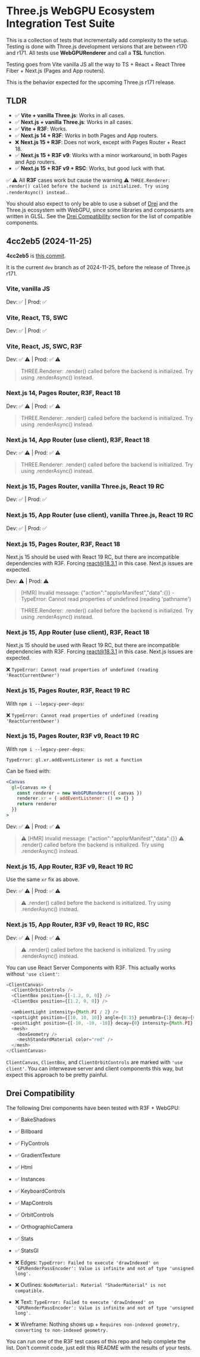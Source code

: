 # Three.js WebGPU Ecosystem Integration Test Suite

This is a collection of tests that incrementally add complexity to the setup. Testing is done with Three.js development versions that are between r170 and r171. All tests use **WebGPURenderer** and call a **TSL** function.

Testing goes from Vite vanilla JS all the way to TS + React + React Three Fiber + Next.js (Pages and App routers).

This is the behavior expected for the upcoming Three.js r171 release.

## TLDR

- ✅ **Vite + vanilla Three.js**: Works in all cases.
- ✅ **Next.js + vanilla Three.js**: Works in all cases.
- ✅ **Vite + R3F**: Works.
- ✅ **Next.js 14 + R3F**: Works in both Pages and App routers.
- ❌ **Next.js 15 + R3F**: Does not work, except with Pages Router + React 18.
- ✅ **Next.js 15 + R3F v9**: Works with a minor workaround, in both Pages and App routers.
- ✅ **Next.js 15 + R3F v9 + RSC**: Works, but good luck with that.

✅ ⚠️ All **R3F** cases work but cause the warning ⚠️ `THREE.Renderer: .render() called before the backend is initialized. Try using .renderAsync() instead.`.

You should also expect to only be able to use a subset of [Drei](https://github.com/pmndrs/drei) and the Three.js ecosystem with WebGPU, since some libraries and composants are written in GLSL. See the [Drei Compatibility](#drei-compatibility) section for the list of compatible components.

## 4cc2eb5 (2024-11-25)

**4cc2eb5** is [this commit](https://github.com/mrdoob/three.js/commit/4cc2eb5f5cde14e844266521e8b3b1daf6767ae9).

It is the current `dev` branch as of 2024-11-25, before the release of Three.js r171.

### Vite, vanilla JS

Dev: ✅ | Prod: ✅

### Vite, React, TS, SWC

Dev: ✅ | Prod: ✅

### Vite, React, JS, SWC, R3F

Dev: ✅ ⚠️ | Prod: ✅ ⚠️

> THREE.Renderer: .render() called before the backend is initialized. Try using .renderAsync() instead.

### Next.js 14, Pages Router, R3F, React 18

Dev: ✅ ⚠️ | Prod: ✅ ⚠️

> THREE.Renderer: .render() called before the backend is initialized. Try using .renderAsync() instead.

### Next.js 14, App Router (use client), R3F, React 18

Dev: ✅ ⚠️ | Prod: ✅ ⚠️

> THREE.Renderer: .render() called before the backend is initialized. Try using .renderAsync() instead.

### Next.js 15, Pages Router, vanilla Three.js, React 19 RC

Dev: ✅ | Prod: ✅

### Next.js 15, App Router (use client), vanilla Three.js, React 19 RC

Dev: ✅ | Prod: ✅

### Next.js 15, Pages Router, R3F, React 18

Next.js 15 should be used with React 19 RC, but there are incompatible dependencies with R3F. Forcing react@18.3.1 in this case. Next.js issues are expected.

Dev: ⚠️ | Prod: ⚠️

> [HMR] Invalid message: {"action":"appIsrManifest","data":{}} - TypeError: Cannot read properties of undefined (reading 'pathname')

> THREE.Renderer: .render() called before the backend is initialized. Try using .renderAsync() instead.

### Next.js 15, App Router (use client), R3F, React 18

Next.js 15 should be used with React 19 RC, but there are incompatible dependencies with R3F. Forcing react@18.3.1 in this case. Next.js issues are expected.

❌ `TypeError: Cannot read properties of undefined (reading 'ReactCurrentOwner')`

### Next.js 15, Pages Router, R3F, React 19 RC

With `npm i --legacy-peer-deps`:

❌ `TypeError: Cannot read properties of undefined (reading 'ReactCurrentOwner')`

### Next.js 15, Pages Router, R3F v9, React 19 RC

With `npm i --legacy-peer-deps`:

`TypeError: gl.xr.addEventListener is not a function`

Can be fixed with:

```jsx
<Canvas
  gl={canvas => {
    const renderer = new WebGPURenderer({ canvas })
    renderer.xr = { addEventListener: () => {} }
    return renderer
  }}
>
```

Dev: ✅ ⚠️ | Prod: ✅ ⚠️

> ⚠️ [HMR] Invalid message: {"action":"appIsrManifest","data":{}}
> ⚠️ .render() called before the backend is initialized. Try using .renderAsync() instead.

### Next.js 15, App Router, R3F v9, React 19 RC

Use the same `xr` fix as above.

Dev: ✅ ⚠️ | Prod: ✅ ⚠️

> ⚠️ .render() called before the backend is initialized. Try using .renderAsync() instead.

### Next.js 15, App Router, R3F v9, React 19 RC, RSC

Dev: ✅ ⚠️ | Prod: ✅ ⚠️

> ⚠️ .render() called before the backend is initialized. Try using .renderAsync() instead.

You can use React Server Components with R3F. This actually works without `'use client'`:

```js
<ClientCanvas>
  <ClientOrbitControls />
  <ClientBox position={[-1.2, 0, 0]} />
  <ClientBox position={[1.2, 0, 0]} />

  <ambientLight intensity={Math.PI / 2} />
  <spotLight position={[10, 10, 10]} angle={0.15} penumbra={1} decay={0} intensity={Math.PI} />
  <pointLight position={[-10, -10, -10]} decay={0} intensity={Math.PI} />
  <mesh>
    <boxGeometry />
    <meshStandardMaterial color="red" />
  </mesh>
</ClientCanvas>
```

`ClientCanvas`, `ClientBox`, and `ClientOrbitControls` are marked with `'use client'`. You can interweave server and client components this way, but expect this approach to be pretty painful.

## Drei Compatibility

The following Drei components have been tested with R3F + WebGPU:

- ✅ BakeShadows
- ✅ Billboard
- ✅ FlyControls
- ✅ GradientTexture
- ✅ Html
- ✅ Instances
- ✅ KeyboardControls
- ✅ MapControls
- ✅ OrbitControls
- ✅ OrthographicCamera
- ✅ Stats
- ✅ StatsGl

- ❌ Edges: `TypeError: Failed to execute 'drawIndexed' on 'GPURenderPassEncoder': Value is infinite and not of type 'unsigned long'.`
- ❌ Outlines: `NodeMaterial: Material "ShaderMaterial" is not compatible.`
- ❌ Text: `TypeError: Failed to execute 'drawIndexed' on 'GPURenderPassEncoder': Value is infinite and not of type 'unsigned long'.`
- ❌ Wireframe: Nothing shows up + `Requires non-indexed geometry, converting to non-indexed geometry.`

You can run one of the R3F test cases of this repo and help complete the list. Don't commit code, just edit this README with the results of your tests.
